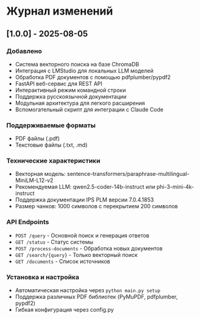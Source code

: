 # Журнал изменений

## [1.0.0] - 2025-08-05

### Добавлено
- Система векторного поиска на базе ChromaDB
- Интеграция с LMStudio для локальных LLM моделей
- Обработка PDF документов с помощью pdfplumber/pypdf2
- FastAPI веб-сервис для REST API
- Интерактивный режим командной строки
- Поддержка русскоязычной документации
- Модульная архитектура для легкого расширения
- Вспомогательный скрипт для интеграции с Claude Code

### Поддерживаемые форматы
- PDF файлы (.pdf)
- Текстовые файлы (.txt, .md)

### Технические характеристики
- Векторная модель: sentence-transformers/paraphrase-multilingual-MiniLM-L12-v2
- Рекомендуемая LLM: qwen2.5-coder-14b-instruct или phi-3-mini-4k-instruct
- Поддержка документации IPS PLM версии 7.0.4.1853
- Размер чанков: 1000 символов с перекрытием 200 символов

### API Endpoints
- `POST /query` - Основной поиск и генерация ответов
- `GET /status` - Статус системы
- `POST /process-documents` - Обработка новых документов
- `GET /search/{query}` - Только векторный поиск
- `GET /documents` - Список источников

### Установка и настройка
- Автоматическая настройка через `python main.py setup`
- Поддержка различных PDF библиотек (PyMuPDF, pdfplumber, pypdf2)
- Гибкая конфигурация через config.py